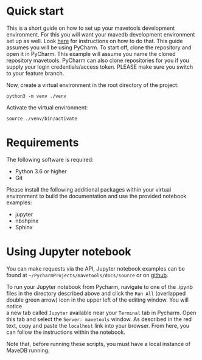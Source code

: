 # Quick start

This is a short guide on how to set up your mavetools development environment. For this you will want your mavedb
development environment set up as well. Look [here](https://github.com/VariantEffect/mavedb/blob/main/DEVELOPERS.md) for 
instructions on how to do that. This guide assumes you will be using PyCharm. To start off, clone the repository and 
open it in PyCharm. This example will assume you name the cloned repository mavetools. PyCharm can also clone 
repositories for you if you supply your login credentials/access token. PLEASE make sure you switch to your feature 
branch.

Now, create a virtual environment in the root directory of the project:

```shell
python3 -m venv ./venv
```

Activate the virtual environment:

```shell
source ./venv/bin/activate
```

# Requirements

The following software is required:

- Python 3.6 or higher
- Git

Please install the following additional packages within your virtual environment to build the documentation and
use the provided notebook examples:

- jupyter
- nbshpinx
- Sphinx

# Using Jupyter notebook

You can make requests via the API, Jupyter notebook examples can be found at 
`~/PycharmProjects/mavetools/docs/source` or on
[github](https://github.com/VariantEffect/mavetools/docs/source).

To run your Jupyter notebook from Pycharm, navigate to one of the .ipynb files in the directory described above and click 
the `Run All` (overlapped double green arrow) icon in the upper left of the editing window. You will notice  
a new tab called `Jupyter` available near your `Terminal` tab in Pycharm. Open this tab and select 
the `Server: mavetools` window. As described in the red text, copy and paste the `localhost` link into your browser. 
From here, you can follow the instructions within the notebook.

Note that, before running these scripts, you must have a local instance of MaveDB running.  
